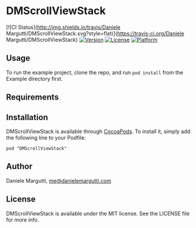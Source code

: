 # DMScrollViewStack

[![CI Status](http://img.shields.io/travis/Daniele Margutti/DMScrollViewStack.svg?style=flat)](https://travis-ci.org/Daniele Margutti/DMScrollViewStack)
[![Version](https://img.shields.io/cocoapods/v/DMScrollViewStack.svg?style=flat)](http://cocoadocs.org/docsets/DMScrollViewStack)
[![License](https://img.shields.io/cocoapods/l/DMScrollViewStack.svg?style=flat)](http://cocoadocs.org/docsets/DMScrollViewStack)
[![Platform](https://img.shields.io/cocoapods/p/DMScrollViewStack.svg?style=flat)](http://cocoadocs.org/docsets/DMScrollViewStack)

## Usage

To run the example project, clone the repo, and run `pod install` from the Example directory first.

## Requirements

## Installation

DMScrollViewStack is available through [CocoaPods](http://cocoapods.org). To install
it, simply add the following line to your Podfile:

    pod "DMScrollViewStack"

## Author

Daniele Margutti, me@danielemargutti.com

## License

DMScrollViewStack is available under the MIT license. See the LICENSE file for more info.

